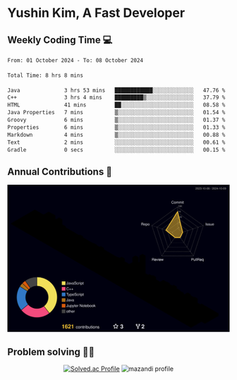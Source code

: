 # Yushin Kim, A Fast Developer

## Weekly Coding Time 💻

<!--START_SECTION:waka-->

```txt
From: 01 October 2024 - To: 08 October 2024

Total Time: 8 hrs 8 mins

Java              3 hrs 53 mins   ████████████░░░░░░░░░░░░░   47.76 %
C++               3 hrs 4 mins    █████████▒░░░░░░░░░░░░░░░   37.79 %
HTML              41 mins         ██░░░░░░░░░░░░░░░░░░░░░░░   08.58 %
Java Properties   7 mins          ▒░░░░░░░░░░░░░░░░░░░░░░░░   01.54 %
Groovy            6 mins          ▒░░░░░░░░░░░░░░░░░░░░░░░░   01.37 %
Properties        6 mins          ▒░░░░░░░░░░░░░░░░░░░░░░░░   01.33 %
Markdown          4 mins          ▒░░░░░░░░░░░░░░░░░░░░░░░░   00.88 %
Text              2 mins          ░░░░░░░░░░░░░░░░░░░░░░░░░   00.61 %
Gradle            0 secs          ░░░░░░░░░░░░░░░░░░░░░░░░░   00.15 %
```

<!--END_SECTION:waka-->

## Annual Contributions 🏃

![](./profile-3d-contrib/profile-night-rainbow.svg)

## Problem solving 👨‍💻

<div align="center">

[![Solved.ac Profile](http://mazassumnida.wtf/api/v2/generate_badge?boj=kys010306)](https://solved.ac/kys010306)
![mazandi profile](http://mazandi.herokuapp.com/api?handle=kys010306&theme=dark)

</div>
